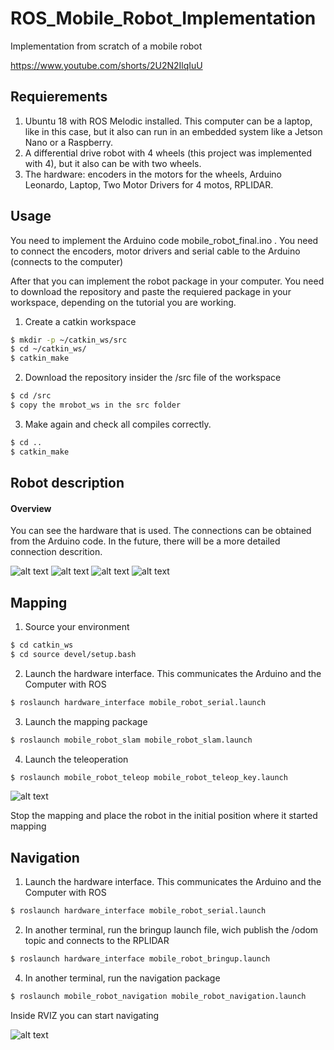 # ROS_Mobile_Robot_Implementation
 Implementation from scratch of a mobile robot

 https://www.youtube.com/shorts/2U2N2IlqIuU

## Requierements

1. Ubuntu 18 with ROS Melodic installed. This computer can be a laptop, like in this case, but it also can run in an embedded system like a Jetson Nano or a Raspberry. 
2. A differential drive robot with 4 wheels (this project was implemented with 4), but it also can be with two wheels.
3. The hardware: encoders in the motors for the wheels, Arduino Leonardo, Laptop, Two Motor Drivers for 4 motos, RPLIDAR.

## Usage 

You need to implement the Arduino code mobile_robot_final.ino . You need to connect the encoders, motor drivers and serial cable to the Arduino (connects to the computer) 

After that you can implement the robot package in your computer. 
You need to download the repository and paste the requiered package in your workspace, depending on the tutorial you are working.
1. Create a catkin workspace
```sh
$ mkdir -p ~/catkin_ws/src
$ cd ~/catkin_ws/
$ catkin_make
```
2. Download the repository insider the /src file of the workspace
```sh
$ cd /src
$ copy the mrobot_ws in the src folder
```
3. Make again and check all compiles correctly.
```sh
$ cd ..
$ catkin_make
``` 
## Robot description

#### Overview
You can see the hardware that is used. The connections can be obtained from the Arduino code. In the future, there will be a more detailed connection descrition. 

[robot]: ./images/robot1.png
[running]: ./images/robot_running.jpeg
[mapping]: ./images/mapping.png
[solidworks]: ./images/design.png
[rviz_mapping]: ./images/ros_mapping_rviz.png
[rviz_navigation]: ./images/ros_navigation_rviz.png

![alt text][robot]
![alt text][running]
![alt text][mapping]
![alt text][solidworks]
## Mapping 
1. Source your environment
```sh
$ cd catkin_ws
$ cd source devel/setup.bash
```
2. Launch the hardware interface. This communicates the Arduino and the Computer with ROS
```sh
$ roslaunch hardware_interface mobile_robot_serial.launch
```
3. Launch the mapping package
```sh
$ roslaunch mobile_robot_slam mobile_robot_slam.launch
```
4. Launch the teleoperation
```sh
$ roslaunch mobile_robot_teleop mobile_robot_teleop_key.launch
```
![alt text][rviz_mapping]

Stop the mapping and place the robot in the initial position where it started mapping
## Navigation 

1. Launch the hardware interface. This communicates the Arduino and the Computer with ROS
```sh
$ roslaunch hardware_interface mobile_robot_serial.launch
```
2. In another terminal, run the bringup launch file, wich publish the /odom topic and connects to the RPLIDAR
```sh
$ roslaunch hardware_interface mobile_robot_bringup.launch
```
4. In another terminal, run the navigation package
```sh
$ roslaunch mobile_robot_navigation mobile_robot_navigation.launch
```

Inside RVIZ you can start navigating

![alt text][rviz_navigation]
